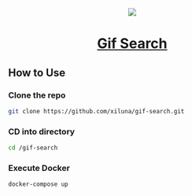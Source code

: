 <div align="center">
  <a href="https://statuspage.freshping.io/56587-XilaLuna">  
    <img src="https://img.shields.io/website?down_color=red&down_message=offline&up_color=green&up_message=online&url=http%3A%2F%2Fgif-search.dev.xilaluna.com%2F" />
  </a>
  <a href="http://gif-search.dev.xilaluna.com"> 
    <h1>Gif Search</h1>
  </a>
</div>

## How to Use

### Clone the repo

```bash
git clone https://github.com/xiluna/gif-search.git
```

### CD into directory

```bash
cd /gif-search
```

### Execute Docker

```bash
docker-compose up
```
